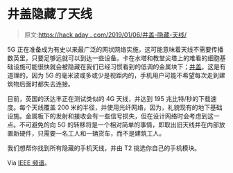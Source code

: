# 井盖隐藏了天线

> 原文:[https://hack aday . com/2019/01/06/井盖-隐藏-天线/](https://hackaday.com/2019/01/06/manhole-covers-hide-antennas/)

5G 正在准备成为有史以来最广泛的网状网络实施，这可能意味着天线不需要传播数英里，只要足够远就可以到达一些设备。卡在水塔和教堂尖塔上的难看的细胞基础设施可能很快就会被隐藏在我们已经习惯看到的低调的金属块下；[井盖](https://mediacentre.vodafone.co.uk/news/vodafone-lifts-lid-on-manhole-covers-to-improve-mobile-coverage/)。这是有道理的，因为 5G 的毫米波或多或少是视距内的，手机用户可能不希望每次走到建筑物后面时都失去连接。

目前，英国的沃达丰正在测试类似的 4G 天线，并达到 195 兆比特/秒的下载速度。每个天线覆盖 200 米的半径，并使用光纤网络，因为，礼貌现有的地下基础设施。金属板下的发射和接收会有一些信号损失，但在设计网络时会考虑到这一点。不可避免的向 5G 的转移将是一个相对简单的事情，即取出旧天线并在内部放置新硬件，只需要一名工人和一辆货车，而不是建筑工人。

我们想帮你找到所有隐藏的手机天线，并由 T2 挑选你自己的手机模块。

Via [IEEE 频谱](https://spectrum.ieee.org/tech-talk/telecom/wireless/manhole-covers-serve-as-antennas-expanding-network-coverage)。